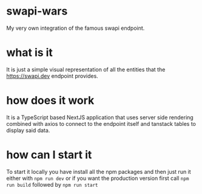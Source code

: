 # swapi-wars
My very own integration of the famous swapi endpoint.

# what is it
It is just a simple visual representation of all the entities that the https://swapi.dev endpoint provides.

# how does it work
It is a TypeScript based NextJS application that uses server side rendering combined with axios to connect to the endpoint itself and tanstack tables to display said data.

# how can I start it
To start it locally you have install all the npm packages and then just run it either with `npm run dev` or if you want the production version first call `npm run build` followed by `npm run start`
